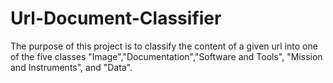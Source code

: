 # Url-Document-Classifier
The purpose of this project is to classify  the content of a given url into one of the five classes "Image","Documentation","Software and Tools", "Mission and Instruments", and "Data".
